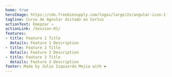 ```yaml
---
home: true
heroImage: https://cdn.freebiesupply.com/logos/large/2x/angular-icon-1-logo-svg-vector.svg
tagline: Curso de Agnular dictado en Certus
actionText: Emepzar →
actionLink: /Session-01/
features:
- title: Feature 1 Title
  details: Feature 1 Description
- title: Feature 2 Title
  details: Feature 2 Description
- title: Feature 3 Title
  details: Feature 3 Description
footer: Made by Julio Izquierdo Mejia with ❤️
---
```

